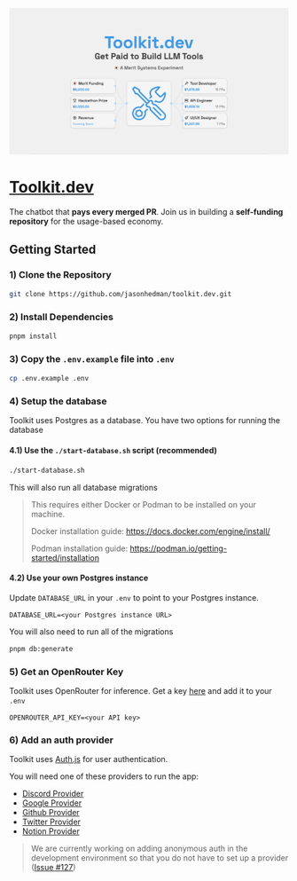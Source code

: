 ![Banner Image](/banner.png)

# [Toolkit.dev](https://toolkit.dev)

The chatbot that **pays every merged PR**. Join us in building a **self-funding repository** for the usage-based economy.

## Getting Started

### 1) Clone the Repository

```bash
git clone https://github.com/jasonhedman/toolkit.dev.git
```

### 2) Install Dependencies

```bash
pnpm install
```

### 3) Copy the `.env.example` file into `.env`

```bash
cp .env.example .env
```

### 4) Setup the database

Toolkit uses Postgres as a database. You have two options for running the database

#### 4.1) Use the `./start-database.sh` script (recommended)

```bash
./start-database.sh
```

This will also run all database migrations

> This requires either Docker or Podman to be installed on your machine.
>
> Docker installation guide: https://docs.docker.com/engine/install/
>
> Podman installation guide: https://podman.io/getting-started/installation

#### 4.2) Use your own Postgres instance

Update `DATABASE_URL` in your `.env` to point to your Postgres instance.

```
DATABASE_URL=<your Postgres instance URL>
```

You will also need to run all of the migrations

```bash
pnpm db:generate
```

### 5) Get an OpenRouter Key

Toolkit uses OpenRouter for inference. Get a key [here](https://openrouter.ai/settings/keys) and add it to your `.env`

```
OPENROUTER_API_KEY=<your API key>
```

### 6) Add an auth provider

Toolkit uses [Auth.js](https://authjs.dev/) for user authentication.

You will need one of these providers to run the app:

- [Discord Provider](https://authjs.dev/getting-started/providers/discord)
- [Google Provider](https://authjs.dev/getting-started/providers/google)
- [Github Provider](https://authjs.dev/getting-started/providers/github)
- [Twitter Provider](https://authjs.dev/getting-started/providers/twitter)
- [Notion Provider](https://authjs.dev/getting-started/providers/notion)

> We are currently working on adding anonymous auth in the development environment so that you do not have to set up a provider ([Issue #127](https://github.com/jasonhedman/toolkit.dev/issues/127))
